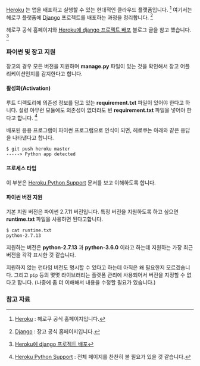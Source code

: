 [Heroku](https://www.heroku.com/home) 는 앱을 배포하고 실행할 수 있는 현대적인 클라우드 플랫폼입니다. [^heroku] 여기서는 헤로쿠 플랫폼에 [Django](https://www.djangoproject.com) 프로젝트를 배포하는 과정을 정리합니다. [^djangoproject]

헤로쿠 공식 홈페이지와 [Heroku에 django 프로젝트 배포](http://dgkim5360.tistory.com/entry/deploy-django-project-on-heroku) 블로그 글을 참고 했습니다. [^dgkim5360-deploy]

### 파이썬 및 장고 지원

장고의 경우 모든 버전을 지원하며 **manage.py** 파일이 있는 것을 확인해서 장고 어플리케이션인지를 감지한다고 합니다.

#### 활성화(Activation)

루트 디렉토리에 의존성 정보를 담고 있는 **requirement.txt** 파일이 있어야 한다고 하니다. 설령 아무런 모듈에도 의존성이 없더라도 빈 **requirement.txt** 파일을 넣어야 한다고 합니다. [^python-support]

배포된 응용 프로그램이 파이썬 프로그램으로 인식이 되면, 헤로쿠는 아래와 같은 응답을 나타낸다고 합니다.

```heroku
$ git push heroku master
-----> Python app detected
```

#### 프로세스 타입

이 부분은 [Heroku Python Support](https://devcenter.heroku.com/articles/python-support) 문서를 보고 이해하도록 합니다.

#### 파이썬 버전 지원

기본 지원 버전은 파이썬 2.7.11 버전입니다. 특정 버전을 지원하도록 하고 싶으면 **runtime.txt** 파일을 사용하면 된다고합니다. 

```
$ cat runtime.txt
python-2.7.13
```

지원하는 버전은 **python-2.7.13** 과 **python-3.6.0** 이라고 하는데 지원하는 가장 최근 버전을 각각 표시한 것 같습니다.

지원하지 않는 런타임 버전도 명시할 수 있다고 하는데 아직은 왜 필요한지 모르겠습니다. 그리고 `pip` 등의 몇몇 라이브러리는 플랫폼 관리에 사용되어서 버전을 지정할 수 없다고 합니다. (나중에 좀 더 이해해서 내용을 수정할 필요가 있습니다.)

### 참고 자료

[^heroku]: [Heroku](https://www.heroku.com/home) : 헤로쿠 공식 홈페이지입니다.

[^djangoproject]: [Django](https://www.djangoproject.com) : 장고 공식 홈페이지입니다.

[^dgkim5360-deploy]: [Heroku에 django 프로젝트 배포](http://dgkim5360.tistory.com/entry/deploy-django-project-on-heroku)

[^python-support]: [Heroku Python Support](https://devcenter.heroku.com/articles/python-support) : 전체 페이지를 찬찬히 볼 필요가 있을 것 같습니다.

